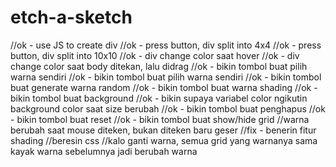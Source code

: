 # etch-a-sketch
//ok - use JS to create  div
//ok - press button, div split into 4x4
//ok - press button, div split into 10x10
//ok - div change color saat hover
//ok - div change color saat body ditekan, lalu didrag
//ok - bikin tombol buat pilih warna sendiri
//ok - bikin tombol buat pilih warna sendiri
//ok - bikin tombol buat generate warna random
//ok - bikin tombol buat warna shading
//ok - bikin tombol buat background
//ok - bikin supaya variabel color ngikutin background color saat size berubah
//ok - bikin tombol buat penghapus
//ok - bikin tombol buat reset
//ok - bikin tombol buat show/hide grid
//warna berubah saat mouse diteken, bukan diteken baru geser
//fix - benerin fitur shading
//beresin css
//kalo ganti warna, semua grid yang warnanya sama kayak warna sebelumnya jadi berubah warna




